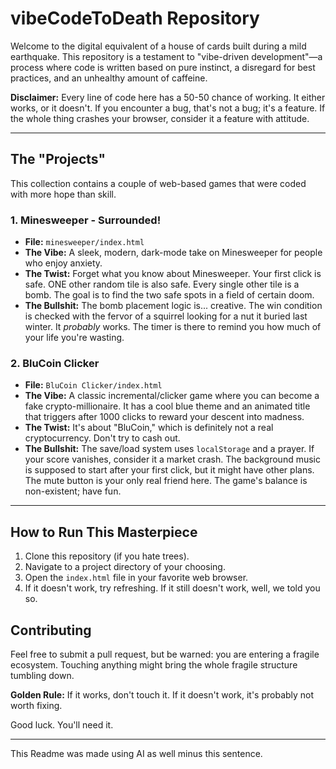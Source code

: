 # vibeCodeToDeath Repository

Welcome to the digital equivalent of a house of cards built during a mild earthquake. This repository is a testament to "vibe-driven development"—a process where code is written based on pure instinct, a disregard for best practices, and an unhealthy amount of caffeine.

**Disclaimer:** Every line of code here has a 50-50 chance of working. It either works, or it doesn't. If you encounter a bug, that's not a bug; it's a feature. If the whole thing crashes your browser, consider it a feature with attitude.

---

## The "Projects"

This collection contains a couple of web-based games that were coded with more hope than skill.

### 1. Minesweeper - Surrounded!

-   **File:** `minesweeper/index.html`
-   **The Vibe:** A sleek, modern, dark-mode take on Minesweeper for people who enjoy anxiety.
-   **The Twist:** Forget what you know about Minesweeper. Your first click is safe. ONE other random tile is also safe. Every single other tile is a bomb. The goal is to find the two safe spots in a field of certain doom.
-   **The Bullshit:** The bomb placement logic is... creative. The win condition is checked with the fervor of a squirrel looking for a nut it buried last winter. It *probably* works. The timer is there to remind you how much of your life you're wasting.

### 2. BluCoin Clicker

-   **File:** `BluCoin Clicker/index.html`
-   **The Vibe:** A classic incremental/clicker game where you can become a fake crypto-millionaire. It has a cool blue theme and an animated title that triggers after 1000 clicks to reward your descent into madness.
-   **The Twist:** It's about "BluCoin," which is definitely not a real cryptocurrency. Don't try to cash out.
-   **The Bullshit:** The save/load system uses `localStorage` and a prayer. If your score vanishes, consider it a market crash. The background music is supposed to start after your first click, but it might have other plans. The mute button is your only real friend here. The game's balance is non-existent; have fun.

---

## How to Run This Masterpiece

1.  Clone this repository (if you hate trees).
2.  Navigate to a project directory of your choosing.
3.  Open the `index.html` file in your favorite web browser.
4.  If it doesn't work, try refreshing. If it still doesn't work, well, we told you so.

## Contributing

Feel free to submit a pull request, but be warned: you are entering a fragile ecosystem. Touching anything might bring the whole fragile structure tumbling down.

**Golden Rule:** If it works, don't touch it. If it doesn't work, it's probably not worth fixing.

Good luck. You'll need it.

---

This Readme was made using AI as well minus this sentence.

